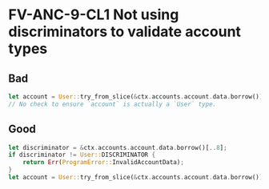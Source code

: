 # FV-ANC-9-CL1 Not using discriminators to validate account types

## Bad


```rust
let account = User::try_from_slice(&ctx.accounts.account.data.borrow())?;
// No check to ensure `account` is actually a `User` type.
```

## Good


```rust
let discriminator = &ctx.accounts.account.data.borrow()[..8];
if discriminator != User::DISCRIMINATOR {
    return Err(ProgramError::InvalidAccountData);
}
let account = User::try_from_slice(&ctx.accounts.account.data.borrow())?;
```
